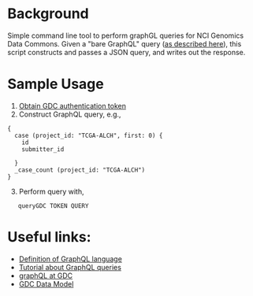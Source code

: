 # Background

Simple command line tool to perform graphGL queries for NCI Genomics Data Commons.  Given a "bare GraphQL" query ([as described here](https://docs.gdc.cancer.gov/API/Users_Guide/Submission/#querying-submitted-data-using-graphql)), this script constructs and passes a JSON query, and writes out the response.

# Sample Usage

1. [Obtain GDC authentication token](https://docs.gdc.cancer.gov/Data_Submission_Portal/Users_Guide/Authentication/)
2. Construct GraphQL query, e.g.,

```
{
  case (project_id: "TCGA-ALCH", first: 0) {
    id
    submitter_id

  }
  _case_count (project_id: "TCGA-ALCH")
}
```

3. Perform query with,

```
   queryGDC TOKEN QUERY
```
 
# Useful links:

* [Definition of GraphQL language](http://facebook.github.io/graphql/October2016/#sec-Overview)
* [Tutorial about GraphQL queries](http://graphql.org/learn/queries/)
* [graphQL at GDC](https://docs.gdc.cancer.gov/API/Users_Guide/Submission/#querying-submitted-data-using-graphql)
* [GDC Data Model](https://gdc.cancer.gov/developers/gdc-data-model/gdc-data-model-components)
